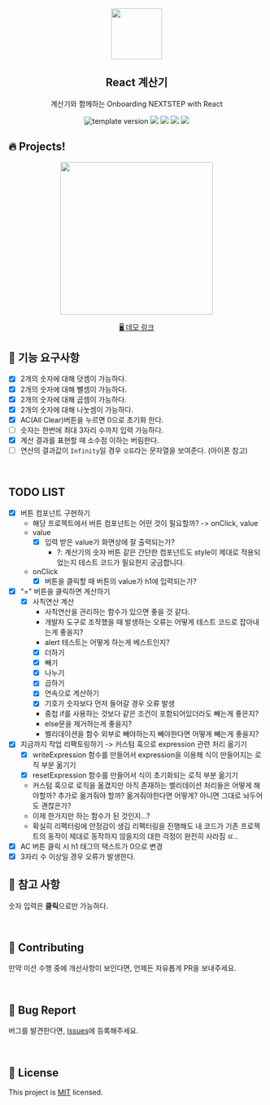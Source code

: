 <br/>
<br/>

<p align="middle" >
  <img width="100px;" src="public/images/calculator_icon.png"/>
</p>
<h2 align="middle">React 계산기</h2>
<p align="middle">계산기와 함께하는 Onboarding NEXTSTEP with React</p>
<p align="middle">
  <img src="https://img.shields.io/badge/version-1.0.0-blue?style=flat-square" alt="template version"/>
  <img src="https://img.shields.io/badge/language-html-red.svg?style=flat-square"/>
  <img src="https://img.shields.io/badge/language-css-blue.svg?style=flat-square"/>
  <img src="https://img.shields.io/badge/language-js-yellow.svg?style=flat-square"/>
  <img src="https://img.shields.io/badge/license-MIT-brightgreen.svg?style=flat-square"/>
</p>

## 🔥 Projects!

<p align="middle">
  <img width="300" src="public/images/calculator_ui.png">
</p>

<p align="middle">
  <a href="https://next-step.github.io/js-calculator/">🖥️ 데모 링크</a>
</p>

## 🎯 기능 요구사항

- [x] 2개의 숫자에 대해 덧셈이 가능하다.
- [x] 2개의 숫자에 대해 뺄셈이 가능하다.
- [x] 2개의 숫자에 대해 곱셈이 가능하다.
- [x] 2개의 숫자에 대해 나눗셈이 가능하다.
- [x] AC(All Clear)버튼을 누르면 0으로 초기화 한다.
- [ ] 숫자는 한번에 최대 3자리 수까지 입력 가능하다.
- [x] 계산 결과를 표현할 때 소수점 이하는 버림한다.
- [ ] 연산의 결과값이 `Infinity`일 경우 `오류`라는 문자열을 보여준다. (아이폰 참고)

<br/>

## TODO LIST

- [x] 버튼 컴포넌트 구현하기
  - 해당 프로젝트에서 버튼 컴포넌트는 어떤 것이 필요할까? -> onClick, value
  - value
    - [x] 입력 받은 value가 화면상에 잘 출력되는가?
      - ?: 계산기의 숫자 버튼 같은 간단한 컴포넌트도 style이 제대로 적용되었는지 테스트 코드가 필요한지 궁금합니다.
  - onClick
    - [x] 버튼을 클릭할 때 버튼의 value가 h1에 입력되는가?
- [x] "=" 버튼을 클릭하면 계산하기
  - [x] 사칙연산 계산
    - 사칙연산을 관리하는 함수가 있으면 좋을 것 같다.
    - 개발자 도구로 조작했을 때 발생하는 오류는 어떻게 테스트 코드로 잡아내는게 좋을지?
    - alert 테스트는 어떻게 하는게 베스트인지?
    - [x] 더하기
    - [x] 빼기
    - [x] 나누기
    - [x] 곱하기
    - [x] 연속으로 계산하기
    - [x] 기호가 숫자보다 먼저 들어갈 경우 오류 발생
    - 중첩 if를 사용하는 것보다 같은 조건이 포함되어있더라도 빼는게 좋은지?
    - else문을 제거하는게 좋을지?
    - 벨리데이션을 함수 외부로 빼야하는지 빼야한다면 어떻게 빼는게 좋을지?
- [x] 지금까지 작업 리팩토링하기 -> 커스텀 훅으로 expression 관련 처리 옮기기
  - [x] writeExpression 함수를 만들어서 expression을 이용해 식이 만들어지는 로직 부분 옮기기
  - [x] resetExpression 함수를 만들어서 식이 초기화되는 로직 부분 옮기기
  - 커스텀 훅으로 로직을 옮겼지만 아직 존재하는 벨리데이션 처리들은 어떻게 해야할까? 추가로 옮겨줘야 할까? 옮겨줘야한다면 어떻게? 아니면 그대로 놔두어도 괜찮은가?
  - 이제 한가지만 하는 함수가 된 것인지...?
  - 확실히 리펙터링에 안정감이 생김 리펙터링을 진행해도 내 코드가 기존 프로젝트의 동작이 제대로 동작하지 않을지의 대한 걱정이 완전히 사라짐 ㄸ..
- [x] AC 버튼 클릭 시 h1 태그의 택스트가 0으로 변경
- [x] 3자리 수 이상일 경우 오류가 발생한다.

## 📄 참고 사항

숫자 입력은 **클릭**으로만 가능하다.

<br/>

## 👏 Contributing

만약 미션 수행 중에 개선사항이 보인다면, 언제든 자유롭게 PR을 보내주세요.

<br/>

## 🐞 Bug Report

버그를 발견한다면, [Issues](https://github.com/next-step/react-calculator/issues)에 등록해주세요.

<br/>

## 📝 License

This project is [MIT](https://github.com/next-step/react-calculator/blob/master/LICENSE) licensed.
